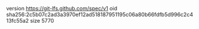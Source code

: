 version https://git-lfs.github.com/spec/v1
oid sha256:2c5b07c2ad3a3970ef12ad518187951195c06a80b66fdfb5d996c2c413fc55a2
size 5770
